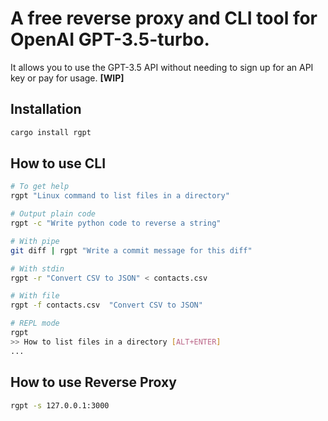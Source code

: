 # A free reverse proxy and CLI tool for OpenAI GPT-3.5-turbo.
It allows you to use the GPT-3.5 API without needing to sign up for an API key or pay for usage. 
**[WIP]** 

## Installation
```bash
cargo install rgpt
```
## How to use CLI

```bash
# To get help
rgpt "Linux command to list files in a directory"

# Output plain code
rgpt -c "Write python code to reverse a string"

# With pipe
git diff | rgpt "Write a commit message for this diff"

# With stdin
rgpt -r "Convert CSV to JSON" < contacts.csv

# With file
rgpt -f contacts.csv  "Convert CSV to JSON"

# REPL mode
rgpt
>> How to list files in a directory [ALT+ENTER]
...
```

## How to use Reverse Proxy
```bash
rgpt -s 127.0.0.1:3000
```

